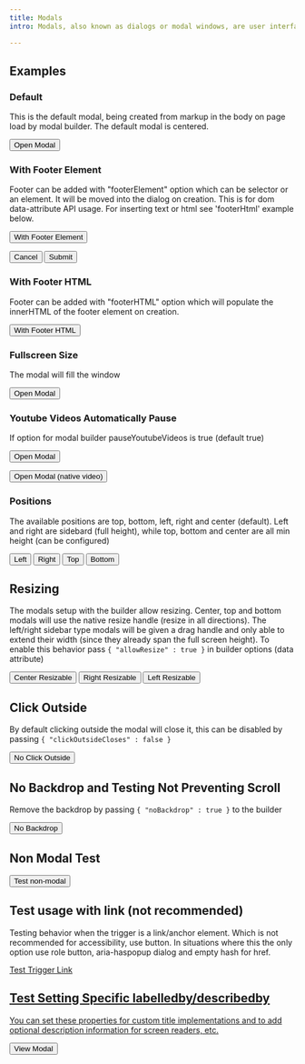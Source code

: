 ```yaml
---
title: Modals
intro: Modals, also known as dialogs or modal windows, are user interface elements that appear on top of the main application window. They typically have a dimmed background to draw focus to the modal itself, and often prevent users from interacting with the underlying content until the modal is closed

---
```


<h2 class="h2">Examples</h2>

<h3 class="h3">Default</h3>

This is the default modal, being created from markup in the body on page load by modal builder. The default modal is centered.

<button class="button" data-ulu-dialog-trigger="modal-id-center">Open Modal</button>

<div 
  id="modal-id-center" 
  class="wysiwyg"
  data-ulu-modal-builder='{ 
    "title" : "Test Title",
    "print" : true,
    "documentEnd" : false
  }' 
  hidden
>
  This is the modal body <button data-ulu-dialog-close>Close</button>
</div>

<h3 class="h3">With Footer Element</h3>

Footer can be added with "footerElement" option which can be selector or an element. It will be moved into the dialog on creation. This is for dom data-attribute API usage. For inserting text or html see 'footerHtml' example below.

<button class="button" data-ulu-dialog-trigger="modal-id-footer">With Footer Element</button>

<div 
  id="modal-id-footer" 
  class="wysiwyg"
  data-ulu-modal-builder='{ 
    "title" : "Test Title",
    "print" : true,
    "documentEnd" : true,
    "footerElement" : "#modal-id-footer-content"
  }' 
  hidden
>
  This is the modal body <button data-ulu-dialog-close>Close</button>
</div>
<div id="modal-id-footer-content">
  <button class="button button--outline" data-ulu-dialog-close>Cancel</button>
  <button class="button" data-ulu-dialog-close>Submit</button>
</div>

<h3 class="h3">With Footer HTML</h3>

Footer can be added with "footerHTML" option which will populate the innerHTML of the footer element on creation.

<button class="button" data-ulu-dialog-trigger="modal-id-footer-html">With Footer HTML</button>

<div 
  id="modal-id-footer-html" 
  class="wysiwyg"
  data-ulu-modal-builder='{ 
    "title" : "Test Title",
    "documentEnd" : true,
    "footerHtml" : "This works!"
  }' 
  hidden
>
  This is the modal body <button data-ulu-dialog-close>Close</button>
</div>


<h3 class="h3">Fullscreen Size</h3>

The modal will fill the window

<button class="button" data-ulu-dialog-trigger="modal-id-fullscreen">Open Modal</button>

<div 
  id="modal-id-fullscreen" 
  class="wysiwyg"
  data-ulu-modal-builder='{ 
    "title" : "Test Fullscreen",
    "size" : "fullscreen"
  }' 
  hidden
>
  <div class="container">
    This is the modal body should be fullscreen content added to test overflow.

    {% for i in (1..20) %}
      <h3 class="h2">Test Paragraph {{ i }}</h3>

      {{ placeholder.paragraph }}
    {% endfor %}
  </div>
</div>

<h3 class="h3">Youtube Videos Automatically Pause</h3>

If option for modal builder pauseYoutubeVideos is true (default true)

<button class="button" data-ulu-dialog-trigger="modal-id-youtube">Open Modal</button>

<div 
  id="modal-id-youtube" 
  data-ulu-modal-builder='{ 
    "title" : "Test Title",
    "print" : true,
    "bodyFills" : true,
    "documentEnd" : true
  }' 
  hidden
>
  <iframe width="560" height="315" src="https://www.youtube.com/embed/y0sF5xhGreA?si=aRdiK0Xzf3zvHP_E" title="YouTube video player" frameborder="0" allow="accelerometer; autoplay; clipboard-write; encrypted-media; gyroscope; picture-in-picture; web-share" referrerpolicy="strict-origin-when-cross-origin" allowfullscreen></iframe>
</div>

<button class="button" data-ulu-dialog-trigger="modal-id-native-video">Open Modal (native video)</button>

<div 
  id="modal-id-native-video" 
  data-ulu-modal-builder='{ 
    "title" : "Test Title",
    "print" : true,
    "bodyFills" : true,
    "documentEnd" : true
  }' 
  hidden
>
  <video controls class="full-width">
    <source src="/assets/placeholder/4065947-uhd_4096_2160_25fps.mp4" type="video/mp4" />
  </video>
</div>


<h3 class="h3">Positions</h3>

The available positions are top, bottom, left, right and center (default). Left and right are sidebard (full height), while top, bottom and center are all min height (can be configured)

<button class="button" data-ulu-dialog-trigger="modal-id-left">Left</button>
<button class="button" data-ulu-dialog-trigger="modal-id-right">Right</button>
<button class="button" data-ulu-dialog-trigger="modal-id-top">Top</button>
<button class="button" data-ulu-dialog-trigger="modal-id-bottom">Bottom</button>

<div 
  id="modal-id-left" 
  class="wysiwyg"
  data-ulu-modal-builder='{ 
    "title" : "Test Title", 
    "position" : "left"
  }' 
  hidden
>
  {{ placeholder.paragraph }}
</div>
<div 
  id="modal-id-right" 
  class="wysiwyg"
  data-ulu-modal-builder='{ 
    "title" : "Test Title", 
    "position" : "right"
  }' 
  hidden
>
  {{ placeholder.paragraph }}
</div>
<div 
  id="modal-id-top" 
  class="wysiwyg crop-margins"
  data-ulu-modal-builder='{ 
    "position" : "top"
  }' 
  hidden
>
  <p>
    This is a modal without a title 
  </p>
  <p>
    <button class="button" data-ulu-dialog-close>Close</button>
  </p>
</div>
<div 
  id="modal-id-bottom" 
  class="wysiwyg crop-margins"
  data-ulu-modal-builder='{ 
    "position" : "bottom"
  }' 
  hidden
>
  <p>
    This is a modal without a title 
  </p>
  <p>
    <button class="button" data-ulu-dialog-close>Close</button>
  </p>
</div>

<h2 class="h2">Resizing</h2>

The modals setup with the builder allow resizing. Center, top and bottom modals will use the native resize handle (resize in all directions). The left/right sidebar type modals will be given a drag handle and only able to extend their width (since they already span the full screen height). To enable this behavior pass `{ "allowResize" : true }` in builder options (data attribute)


<button class="button" data-ulu-dialog-trigger="modal-id-center-resize">Center Resizable</button>
<button class="button" data-ulu-dialog-trigger="modal-id-right-resize">Right Resizable</button>
<button class="button" data-ulu-dialog-trigger="modal-id-left-resize">Left Resizable</button>

<div 
  id="modal-id-center-resize" 
  class="wysiwyg"
  data-ulu-modal-builder='{ 
    "title" : "Test Title",
    "allowResize" : true
  }' 
  hidden
>
  Test
</div>
<div 
  id="modal-id-right-resize" 
  class="wysiwyg"
  data-ulu-modal-builder='{ 
    "title" : "Test Title",
    "position" : "right",
    "allowResize" : true
  }' 
  hidden
>
  Test
</div>
<div 
  id="modal-id-left-resize" 
  class="wysiwyg"
  data-ulu-modal-builder='{ 
    "title" : "Test Title",
    "position" : "left",
    "allowResize" : true
  }' 
  hidden
>
  Test
</div>

<h2 class="h2">Click Outside</h2>

By default clicking outside the modal will close it, this can be disabled by passing `{ "clickOutsideCloses" : false }`

<button class="button" data-ulu-dialog-trigger="modal-id-no-outside">No Click Outside</button>

<div 
  id="modal-id-no-outside" 
  class="wysiwyg"
  data-ulu-modal-builder='{ 
    "title" : "Test Title",
    "clickOutsideCloses" : false
  }' 
  hidden
>
  Test
</div>


<h2 class="h2">No Backdrop and Testing Not Preventing Scroll</h2>

Remove the backdrop by passing  `{ "noBackdrop" : true }` to the builder


<button class="button" data-ulu-dialog-trigger="modal-id-no-backdrop">No Backdrop</button>

<div 
  id="modal-id-no-backdrop" 
  class="wysiwyg"
  data-ulu-modal-builder='{ 
    "title" : "Test Title",
    "noBackdrop" : true,
    "preventScroll" : false
  }' 
  hidden
>
  Test
</div>

<h2 class="h2">Non Modal Test</h2>


<button class="button" data-ulu-dialog-trigger="modal-id-no-nonmodal">Test non-modal</button>

<div 
  id="modal-id-no-nonmodal" 
  class="wysiwyg"
  data-ulu-modal-builder='{ 
    "title" : "Test Title",
    "position" : "bottom",
    "noBackdrop" : true,
    "nonModal" : true
  }' 
  hidden
>
  Test
</div>

<h2 class="h2">Test usage with link (not recommended)</h2>

Testing behavior when the trigger is a link/anchor element. Which is not recommended for accessibility, use button. In situations where this the only option use role button, aria-haspopup dialog and empty hash for href.


<a href="#" role="button" aria-haspopup="dialog" class="link" data-ulu-dialog-trigger="modal-id-trigger-by-link">Test Trigger Link</button>

<div 
  id="modal-id-trigger-by-link" 
  data-ulu-modal-builder='{ 
    "title" : "Triggered by a link"
  }' 
  hidden
>
  Test
</div>

<h2 class="h2">Test Setting Specific labelledby/describedby</h2>

You can set these properties for custom title implementations and to add optional description information for screen readers, etc.

<button class="button" data-ulu-dialog-trigger="modal-id-aria-attrs">View Modal</button>

<div 
  id="modal-id-aria-attrs" 
  class="crop-margins"
  data-ulu-modal-builder='{ 
    "labelledby": "my-custom-title",
    "describedby": "my-custom-description"
  }' 
  hidden
>
  <h2 class="h5" id="my-custom-title">This is a custom title</h2>
  <p id="my-custom-description">
    This modal test whether passing labelledby/describedby works
  </p>
  <button class="button" data-ulu-dialog-close>Close</button>
</div>